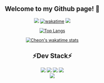 <div align="center">
 
## Welcome to my Github page! :wave:
<p align="center">
 
<a href="https://hits.seeyoufarm.com"><img src="https://hits.seeyoufarm.com/api/count/incr/badge.svg?url=https%3A%2F%2Fgithub.com%2FAssembleCat&count_bg=%232B42B2&title_bg=%23090909&icon=&icon_color=%23E7E7E7&title=hits&edge_flat=false"/></a>
[![wakatime](https://wakatime.com/badge/user/5bbff8ea-b399-473c-ba94-aadf52c3461d.svg)](https://wakatime.com/@5bbff8ea-b399-473c-ba94-aadf52c3461d)
<a href="https://recondite-orange-10c.notion.site/3a99a04b7ec94ff695a87ffa616201bf"><img src="https://hits.seeyoufarm.com/api/count/incr/badge.svg?url=https%3A%2F%2Frecondite-orange-10c.notion.site%2F3a99a04b7ec94ff695a87ffa616201bf&count_bg=%23B125EA&title_bg=%23555555&icon=&icon_color=%23E7E7E7&title=CV&edge_flat=false"/></a>

</p>

[![Top Langs](https://github-readme-stats.vercel.app/api/top-langs/?username=AssembleCat&langs_count=8&layout=compact&card_width=495&count_private=true&show_icons=true&title_color=ffab73&text_color=fffecf&icon_color=ffab73&bg_color=433647&hide=html,Cmake)](https://github.com/anuraghazra/github-readme-stats)
 
[![Cheon's wakatime stats](https://github-readme-stats.vercel.app/api/wakatime?username=Cheon&layout=compact&langs_count=8&range=all_time&show_icons=true&title_color=ffab73&text_color=fffecf&icon_color=ffab73&bg_color=433647)](https://github.com/anuraghazra/github-readme-stats)
 
## ⚡Dev Stack⚡
 <div>
  <img src="https://img.shields.io/badge/Spring-6DB33F?style=flat-square&logo=Spring&logoColor=white"/>
  <img src="https://img.shields.io/badge/Kotlin-7F52FF?style=flat-square&logo=Kotlin&logoColor=white"/>
  <img src="https://img.shields.io/badge/React-00AFF0?style=flat-square&logo=React&logoColor=white"/>
  <img src="https://img.shields.io/badge/TypeScript-3178C6?style=flat-square&logo=TypeScript&logoColor=white"/>
 </div>
 <div>
    <a href="https://recondite-orange-10c.notion.site/In-My-Brain-6048496dc81b453aa9aeee5ab859802a" target="_blank"><img src="https://img.shields.io/badge/Come to my Notion Blog!-000000?style=Notion&logo=Notion&logoColor=white"/></a>
 </div>
</div>

